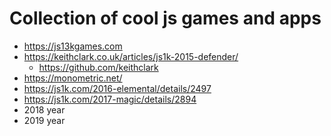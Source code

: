 # Collection of cool js games and apps
* https://js13kgames.com
* https://keithclark.co.uk/articles/js1k-2015-defender/
  * https://github.com/keithclark
* https://monometric.net/
* https://js1k.com/2016-elemental/details/2497
* https://js1k.com/2017-magic/details/2894
* 2018 year
* 2019 year

